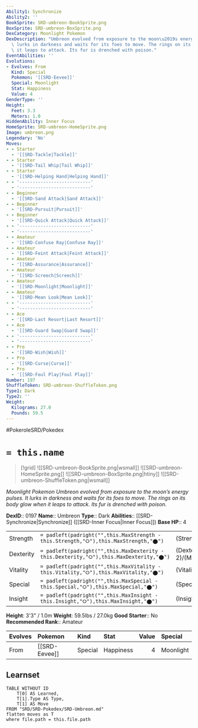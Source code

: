 ```yaml
---
Ability1: Synchronize
Ability2: ''
BookSprite: SRD-umbreon-BookSprite.png
BoxSprite: SRD-umbreon-BoxSprite.png
DexCategory: Moonlight Pokemon
DexDescription: "Umbreon evolved from exposure to the moon\u2019s energy pulses. It\
  \ lurks in darkness and waits for its foes to move. The rings on its body glow when\
  \ it leaps to attack. Its fur is drenched with poison."
EventAbilities: ''
Evolutions:
- Evolves: From
  Kind: Special
  Pokemon: '[[SRD-Eevee]]'
  Special: Moonlight
  Stat: Happiness
  Value: 4
GenderType: ''
Height:
  Feet: 3.3
  Meters: 1.0
HiddenAbility: Inner Focus
HomeSprite: SRD-umbreon-HomeSprite.png
Image: umbreon.png
Legendary: 'No'
Moves:
- - Starter
  - '[[SRD-Tackle|Tackle]]'
- - Starter
  - '[[SRD-Tail Whip|Tail Whip]]'
- - Starter
  - '[[SRD-Helping Hand|Helping Hand]]'
- - '---------------------------'
  - '---------------------------'
- - Beginner
  - '[[SRD-Sand Attack|Sand Attack]]'
- - Beginner
  - '[[SRD-Pursuit|Pursuit]]'
- - Beginner
  - '[[SRD-Quick Attack|Quick Attack]]'
- - '---------------------------'
  - '---------------------------'
- - Amateur
  - '[[SRD-Confuse Ray|Confuse Ray]]'
- - Amateur
  - '[[SRD-Feint Attack|Feint Attack]]'
- - Amateur
  - '[[SRD-Assurance|Assurance]]'
- - Amateur
  - '[[SRD-Screech|Screech]]'
- - Amateur
  - '[[SRD-Moonlight|Moonlight]]'
- - Amateur
  - '[[SRD-Mean Look|Mean Look]]'
- - '---------------------------'
  - '---------------------------'
- - Ace
  - '[[SRD-Last Resort|Last Resort]]'
- - Ace
  - '[[SRD-Guard Swap|Guard Swap]]'
- - '---------------------------'
  - '---------------------------'
- - Pro
  - '[[SRD-Wish|Wish]]'
- - Pro
  - '[[SRD-Curse|Curse]]'
- - Pro
  - '[[SRD-Foul Play|Foul Play]]'
Number: 197
ShuffleToken: SRD-umbreon-ShuffleToken.png
Type1: Dark
Type2: ''
Weight:
  Kilograms: 27.0
  Pounds: 59.5
---
```


#PokeroleSRD/Pokedex

# `= this.name`

> [!grid]
> ![[SRD-umbreon-BookSprite.png|wsmall]]
> ![[SRD-umbreon-HomeSprite.png]]
> ![[SRD-umbreon-BoxSprite.png|htiny]]
> ![[SRD-umbreon-ShuffleToken.png|wsmall]]


*Moonlight Pokemon*
*Umbreon evolved from exposure to the moon’s energy pulses. It lurks in darkness and waits for its foes to move. The rings on its body glow when it leaps to attack. Its fur is drenched with poison.*

**DexID**:: 0197
**Name**:: Umbreon
**Type**:: Dark
**Abilities**:: [[SRD-Synchronize|Synchronize]] ([[SRD-Inner Focus|Inner Focus]])
**Base HP**:: 4

|           |                                                                                        |                                          |
| --------- | -------------------------------------------------------------------------------------- | ---------------------------------------- |
| Strength  | `= padleft(padright("",this.MaxStrength - this.Strength,"⭘"),this.MaxStrength,"⬤")`    | (Strength::2)/(MaxStrength::4)   |
| Dexterity | `= padleft(padright("",this.MaxDexterity - this.Dexterity,"⭘"),this.MaxDexterity,"⬤")` | (Dexterity:: 2)/(MaxDexterity::4) |
| Vitality  | `= padleft(padright("",this.MaxVitality - this.Vitality,"⭘"),this.MaxVitality,"⬤")`    | (Vitality::3)/(MaxVitality::6)   |
| Special   | `= padleft(padright("",this.MaxSpecial - this.Special,"⭘"),this.MaxSpecial,"⬤")`       | (Special::2)/(MaxSpecial::4)     |
| Insight   | `= padleft(padright("",this.MaxInsight - this.Insight,"⭘"),this.MaxInsight,"⬤")`       | (Insight::3)/(MaxInsight::7)     |

**Height**: 3'3" / 1.0m
**Weight**: 59.5lbs / 27.0kg
**Good Starter**:: No
**Recommended Rank**:: Amateur

| Evolves   | Pokemon       | Kind    | Stat      |   Value | Special   |
|:----------|:--------------|:--------|:----------|--------:|:----------|
| From      | [[SRD-Eevee]] | Special | Happiness |       4 | Moonlight |

## Learnset

```dataview
TABLE WITHOUT ID
    T[0] AS Learned,
    T[1].Type AS Type,
    T[1] AS Move
FROM "SRD/SRD-Pokedex/SRD-Umbreon.md"
flatten moves as T
where file.path = this.file.path
```
